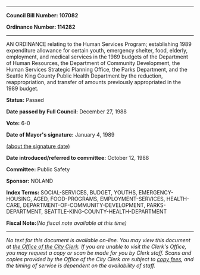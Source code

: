 

********

**Council Bill Number: 107082**
   
**Ordinance Number: 114282**
********

 AN ORDINANCE relating to the Human Services Program; establishing 1989 expenditure allowance for certain youth, emergency shelter, food, elderly, employment, and medical services in the 1989 budgets of the Department of Human Resources, the Department of Community Development, the Human Services Strategic Planning Office, the Parks Department, and the Seattle King County Public Health Department by the reduction, reappropriation, and transfer of amounts previously appropriated in the 1989 budget.

**Status:** Passed
   
**Date passed by Full Council:** December 27, 1988
   
**Vote:** 6-0
   
**Date of Mayor's signature:** January 4, 1989
   
[(about the signature date)](/~public/approvaldate.htm)
   
   
   
**Date introduced/referred to committee:** October 12, 1988
   
**Committee:** Public Safety
   
**Sponsor:** NOLAND
   
   
**Index Terms:** SOCIAL-SERVICES, BUDGET, YOUTHS, EMERGENCY-HOUSING, AGED, FOOD-PROGRAMS, EMPLOYMENT-SERVICES, HEALTH-CARE, DEPARTMENT-OF-COMMUNITY-DEVELOPMENT, PARKS-DEPARTMENT, SEATTLE-KING-COUNTY-HEALTH-DEPARTMENT

**Fiscal Note:**_(No fiscal note available at this time)_
********

_No text for this document is available on-line. You may view this document at [the Office of the City Clerk](http://www.seattle.gov/leg/clerk/contactUs.htm). If you are unable to visit the Clerk's Office, you may request a copy or scan be made for you by Clerk staff. Scans and copies provided by the Office of the City Clerk are subject to [copy fees](http://clerk.seattle.gov/~public/clerkfees.htm), and the timing of service is dependent on the availability of staff._

